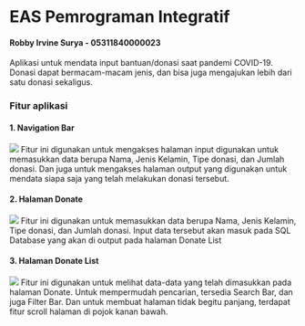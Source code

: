 # EAS Pemrograman Integratif

#### Robby Irvine Surya - 05311840000023


Aplikasi untuk mendata input bantuan/donasi saat pandemi COVID-19. Donasi dapat bermacam-macam jenis, dan bisa juga mengajukan lebih dari satu donasi sekaligus.

### Fitur aplikasi 

#### 1. Navigation Bar 
<img src="https://github.com/robbyirvine/hellomvc/blob/master/sc/Nav.png">
Fitur ini digunakan untuk mengakses halaman input digunakan untuk memasukkan data berupa Nama, Jenis Kelamin, Tipe donasi, dan Jumlah donasi. Dan juga untuk mengakses halaman output yang digunakan untuk mendata siapa saja yang telah melakukan donasi tersebut. 

#### 2. Halaman Donate
<img src="https://github.com/robbyirvine/hellomvc/blob/master/sc/Donate.png">
Fitur ini digunakan untuk memasukkan data berupa Nama, Jenis Kelamin, Tipe donasi, dan Jumlah donasi. Input data tersebut akan masuk pada SQL Database yang akan di output pada halaman Donate List

#### 3. Halaman Donate List
<img src="https://github.com/robbyirvine/hellomvc/blob/master/sc/DonateList.png">
Fitur ini digunakan untuk melihat data-data yang telah dimasukkan pada halaman Donate. Untuk mempermudah pencarian, tersedia Search Bar, dan juga Filter Bar. Dan untuk membuat halaman tidak begitu panjang, terdapat fitur scroll halaman di pojok kanan bawah.
